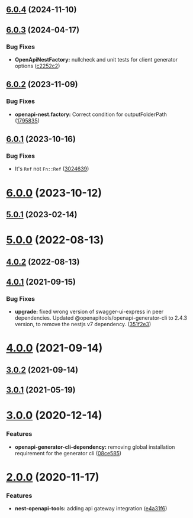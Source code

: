 ## [6.0.4](https://github.com/BeerMoneyDev/nest-openapi-tools/compare/v6.0.3...v6.0.4) (2024-11-10)

## [6.0.3](https://github.com/BeerMoneyDev/nest-openapi-tools/compare/v6.0.2...v6.0.3) (2024-04-17)


### Bug Fixes

* **OpenApiNestFactory:** nullcheck and unit tests for client generator options ([c2252c2](https://github.com/BeerMoneyDev/nest-openapi-tools/commit/c2252c2034314de1ff5f32fb600c98375718e6dc))

## [6.0.2](https://github.com/BeerMoneyDev/nest-openapi-tools/compare/v6.0.1...v6.0.2) (2023-11-09)


### Bug Fixes

* **openapi-nest.factory:** Correct condition for outputFolderPath ([1795835](https://github.com/BeerMoneyDev/nest-openapi-tools/commit/179583560366b7e139416fb9b1e72fe9f9437ce6))

## [6.0.1](https://github.com/BeerMoneyDev/nest-openapi-tools/compare/v6.0.0...v6.0.1) (2023-10-16)


### Bug Fixes

* It's `Ref` not `Fn::Ref` ([3024639](https://github.com/BeerMoneyDev/nest-openapi-tools/commit/3024639e30f16f41f2bbac8438c9a548c095949f))

# [6.0.0](https://github.com/BeerMoneyDev/nest-openapi-tools/compare/v5.0.1...v6.0.0) (2023-10-12)

## [5.0.1](https://github.com/BeerMoneyDev/nest-openapi-tools/compare/v5.0.0...v5.0.1) (2023-02-14)

# [5.0.0](https://github.com/BeerMoneyDev/nest-openapi-tools/compare/v4.0.2...v5.0.0) (2022-08-13)

## [4.0.2](https://github.com/BeerMoneyDev/nest-openapi-tools/compare/v4.0.1...v4.0.2) (2022-08-13)

## [4.0.1](https://github.com/BeerMoneyDev/nest-openapi-tools/compare/v4.0.0...v4.0.1) (2021-09-15)


### Bug Fixes

* **upgrade:** fixed wrong version of swagger-ui-express in peer dependencies. Updated @openapitools/openapi-generator-cli to 2.4.3 version, to remove the nestjs v7 dependency. ([351f2e3](https://github.com/BeerMoneyDev/nest-openapi-tools/commit/351f2e36e328cd2d9950c43c44d9bf1cac25bc5e))

# [4.0.0](https://github.com/BeerMoneyDev/nest-openapi-tools/compare/v3.0.2...v4.0.0) (2021-09-14)

## [3.0.2](https://github.com/BeerMoneyDev/nest-openapi-tools/compare/v3.0.1...v3.0.2) (2021-09-14)

## [3.0.1](https://github.com/BeerMoneyDev/nest-openapi-tools/compare/v3.0.0...v3.0.1) (2021-05-19)

# [3.0.0](https://github.com/BeerMoneyDev/nest-openapi-tools/compare/v2.0.0...v3.0.0) (2020-12-14)


### Features

* **openapi-generator-cli-dependency:** removing global installation requirement for the generator cli ([08ce585](https://github.com/BeerMoneyDev/nest-openapi-tools/commit/08ce585e6d9559c4420b2e48edec0d28d3de3528))

# [2.0.0](https://github.com/aws-serverless-tools/nest/compare/v1.0.0...v2.0.0) (2020-11-17)


### Features

* **nest-openapi-tools:** adding api gateway integration ([e4a31f6](https://github.com/aws-serverless-tools/nest/commit/e4a31f6935b4438b1151d175f6d54197d9c8a809))
